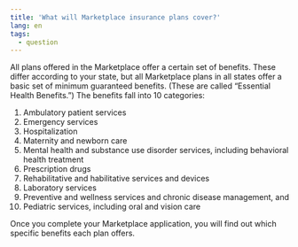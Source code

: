 ```yaml
---
title: 'What will Marketplace insurance plans cover?'
lang: en
tags:
  - question
---
```

All plans offered in the Marketplace offer a certain set of benefits. These differ according to your state, but all Marketplace plans in all states offer a basic set of minimum guaranteed benefits. (These are called “Essential Health Benefits.”) The benefits fall into 10 categories:

1. Ambulatory patient services
2. Emergency services
3. Hospitalization
4. Maternity and newborn care
5. Mental health and substance use disorder services, including behavioral health treatment
6. Prescription drugs
7. Rehabilitative and habilitative services and devices
8. Laboratory services
9. Preventive and wellness services and chronic disease management, and
10. Pediatric services, including oral and vision care
 
Once you complete your Marketplace application, you will find out which specific benefits each plan offers.